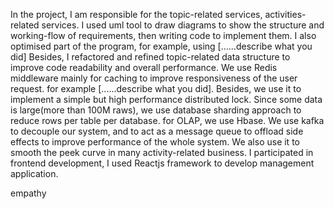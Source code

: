 In the project, I am responsible for the topic-related services, activities-related services. I used uml tool to draw diagrams to show the structure and working-flow of requirements, then writing code to implement them. I also optimised part of the program, for example, using [......describe what you did] Besides, I refactored and refined topic-related data structure to improve code readability and overall performance.
We use Redis middleware mainly for caching to improve responsiveness of the user request. for example [......describe what you did]. Besides, we use it to implement a simple but high performance distributed lock.
Since some data is large(more than 100M raws), we use database sharding approach to reduce rows per table per database. for OLAP, we use Hbase.
We use kafka to decouple our system, and to act as a message queue to offload side effects to improve performance of the whole system. We also use it to smooth the peek curve in many activity-related business. 
I participated in frontend development, I used Reactjs framework to develop management application.

empathy